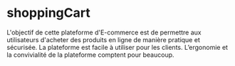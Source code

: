 # shoppingCart
L'objectif de cette plateforme d'E-commerce est de permettre aux utilisateurs d'acheter des produits en ligne de manière pratique et sécurisée. La plateforme est facile à utiliser pour les clients. L’ergonomie et la convivialité de la plateforme comptent pour beaucoup.
